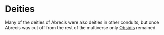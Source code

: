 # Deities

<meta property="og:description" content="Many of the deities of Abrecis were also deities in other conduits, but once Abrecis was cut off from the rest of the multiverse only Obsidis remained.">

Many of the deities of Abrecis were also deities in other conduits, but once Abrecis was cut off from the rest of the multiverse only [Obsidis](obsidis.md) remained.